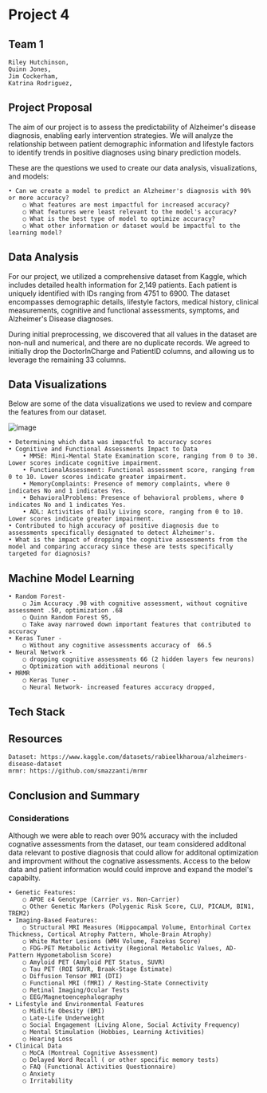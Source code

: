# Project 4 

## Team 1
  	Riley Hutchinson,
 	Quinn Jones,
 	Jim Cockerham,
 	Katrina Rodriguez,

## Project Proposal
The aim of our project is to assess the predictability of Alzheimer's disease diagnosis, enabling early intervention strategies. We will analyze the relationship between patient demographic information and lifestyle factors to identify trends in positive diagnoses using binary prediction models. 

These are the questions we used to create our data analysis, visualizations, and models:

    • Can we create a model to predict an Alzheimer's diagnosis with 90% or more accuracy?
        ○ What features are most impactful for increased accuracy? 
        ○ What features were least relevant to the model's accuracy?
        ○ What is the best type of model to optimize accuracy?
        ○ What other information or dataset would be impactful to the learning model?


## Data Analysis
For our project, we utilized a comprehensive dataset from Kaggle, which includes detailed health information for 2,149 patients. Each patient is uniquely identified with IDs ranging from 4751 to 6900. The dataset encompasses demographic details, lifestyle factors, medical history, clinical measurements, cognitive and functional assessments, symptoms, and Alzheimer's Disease diagnoses.

During initial preprocessing, we discovered that all values in the dataset are non-null and numerical, and there are no duplicate records. We agreed to initially drop the DoctorInCharge and PatientID columns, and allowing us to leverage the remaining 33 columns.


## Data Visualizations

Below are some of the data visualizations we used to review and compare the features from our dataset.

![image](https://github.com/user-attachments/assets/36790475-af16-4a7f-b17d-65a0ef2e0a26)


	• Determining which data was impactful to accuracy scores
	• Cognitive and Functional Assessments Impact to Data
		• MMSE: Mini-Mental State Examination score, ranging from 0 to 30. Lower scores indicate cognitive impairment.
		• FunctionalAssessment: Functional assessment score, ranging from 0 to 10. Lower scores indicate greater impairment.
		• MemoryComplaints: Presence of memory complaints, where 0 indicates No and 1 indicates Yes.
		• BehavioralProblems: Presence of behavioral problems, where 0 indicates No and 1 indicates Yes.
		• ADL: Activities of Daily Living score, ranging from 0 to 10. Lower scores indicate greater impairment.
	• Contributed to high accuracy of positive diagnosis due to assessments specifically designated to detect Alzheimer's.
	• What is the impact of dropping the cognitive assessments from the model and comparing accuracy since these are tests specifically targeted for diagnosis?
	
## Machine Model Learning
	• Random Forest- 
		○ Jim Accuracy .98 with cognitive assessment, without cognitive assessment .50, optimization .68
		○ Quinn Random Forest 95,
		○ Take away narrowed down important features that contributed to accuracy
	• Keras Tuner -
		○ Without any cognitive assessments accuracy of  66.5
	• Neural Network - 
		○ dropping cognitive assessments 66 (2 hidden layers few neurons)
		○ Optimization with additional neurons (
	• MRMR
		○ Keras Tuner -
		○ Neural Network- increased features accuracy dropped, 

## Tech Stack

## Resources

	Dataset: https://www.kaggle.com/datasets/rabieelkharoua/alzheimers-disease-dataset
 	mrmr: https://github.com/smazzanti/mrmr

## Conclusion and Summary

### Considerations

Although we were able to reach over 90% accuracy with the included cognative assessments from the dataset, our team considered additonal data relevant to postive diagnosis that could allow for additonal optimization and improvment without the cognative assessments. Access to the below data and patient information would could improve and expand the model's capabilty. 

	• Genetic Features:
		○ APOE ε4 Genotype (Carrier vs. Non-Carrier)
		○ Other Genetic Markers (Polygenic Risk Score, CLU, PICALM, BIN1, TREM2)
	• Imaging-Based Features:
		○ Structural MRI Measures (Hippocampal Volume, Entorhinal Cortex Thickness, Cortical Atrophy Pattern, Whole-Brain Atrophy)
		○ White Matter Lesions (WMH Volume, Fazekas Score)
		○ FDG-PET Metabolic Activity (Regional Metabolic Values, AD-Pattern Hypometabolism Score)
		○ Amyloid PET (Amyloid PET Status, SUVR)
		○ Tau PET (ROI SUVR, Braak-Stage Estimate)
		○ Diffusion Tensor MRI (DTI)
		○ Functional MRI (fMRI) / Resting-State Connectivity
		○ Retinal Imaging/Ocular Tests
		○ EEG/Magnetoencephalography
	• Lifestyle and Environmental Features
		○ Midlife Obesity (BMI)
		○ Late-Life Underweight
		○ Social Engagement (Living Alone, Social Activity Frequency)
		○ Mental Stimulation (Hobbies, Learning Activities)
		○ Hearing Loss
	• Clinical Data
		○ MoCA (Montreal Cognitive Assessment)
		○ Delayed Word Recall ( or other specific memory tests)
		○ FAQ (Functional Activities Questionnaire)
		○ Anxiety
		○ Irritability
	

